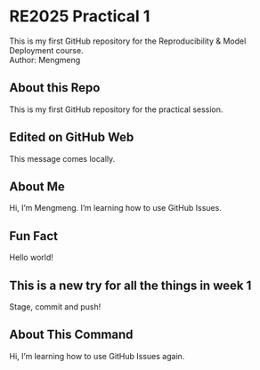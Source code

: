 # RE2025 Practical 1
This is my first GitHub repository for the Reproducibility & Model Deployment course.  
Author: Mengmeng

## About this Repo
This is my first GitHub repository for the practical session.

## Edited on GitHub Web
This message comes locally.

## About Me
Hi, I’m Mengmeng.
I’m learning how to use GitHub Issues.

## Fun Fact
Hello world!

## This is a new try for all the things in week 1
Stage, commit and push!

## About This Command
Hi, I’m learning how to use GitHub Issues again.